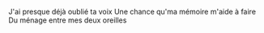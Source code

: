 J'ai presque déjà oublié ta voix
Une chance qu'ma mémoire m'aide à faire
Du ménage entre mes deux oreilles